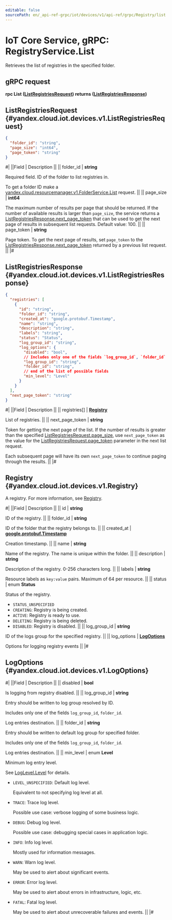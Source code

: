 ```yaml
---
editable: false
sourcePath: en/_api-ref-grpc/iot/devices/v1/api-ref/grpc/Registry/list.md
---
```


# IoT Core Service, gRPC: RegistryService.List

Retrieves the list of registries in the specified folder.

## gRPC request

**rpc List ([ListRegistriesRequest](#yandex.cloud.iot.devices.v1.ListRegistriesRequest)) returns ([ListRegistriesResponse](#yandex.cloud.iot.devices.v1.ListRegistriesResponse))**

## ListRegistriesRequest {#yandex.cloud.iot.devices.v1.ListRegistriesRequest}

```json
{
  "folder_id": "string",
  "page_size": "int64",
  "page_token": "string"
}
```

#|
||Field | Description ||
|| folder_id | **string**

Required field. ID of the folder to list registries in.

To get a folder ID make a [yandex.cloud.resourcemanager.v1.FolderService.List](/docs/resource-manager/api-ref/grpc/Folder/list#List) request. ||
|| page_size | **int64**

The maximum number of results per page that should be returned. If the number of available
results is larger than `page_size`, the service returns a [ListRegistriesResponse.next_page_token](#yandex.cloud.iot.devices.v1.ListRegistriesResponse)
that can be used to get the next page of results in subsequent list requests.
Default value: 100. ||
|| page_token | **string**

Page token. To get the next page of results, set `page_token` to the
[ListRegistriesResponse.next_page_token](#yandex.cloud.iot.devices.v1.ListRegistriesResponse) returned by a previous list request. ||
|#

## ListRegistriesResponse {#yandex.cloud.iot.devices.v1.ListRegistriesResponse}

```json
{
  "registries": [
    {
      "id": "string",
      "folder_id": "string",
      "created_at": "google.protobuf.Timestamp",
      "name": "string",
      "description": "string",
      "labels": "string",
      "status": "Status",
      "log_group_id": "string",
      "log_options": {
        "disabled": "bool",
        // Includes only one of the fields `log_group_id`, `folder_id`
        "log_group_id": "string",
        "folder_id": "string",
        // end of the list of possible fields
        "min_level": "Level"
      }
    }
  ],
  "next_page_token": "string"
}
```

#|
||Field | Description ||
|| registries[] | **[Registry](#yandex.cloud.iot.devices.v1.Registry)**

List of registries. ||
|| next_page_token | **string**

Token for getting the next page of the list. If the number of results is greater than
the specified [ListRegistriesRequest.page_size](#yandex.cloud.iot.devices.v1.ListRegistriesRequest), use `next_page_token` as the value
for the [ListRegistriesRequest.page_token](#yandex.cloud.iot.devices.v1.ListRegistriesRequest) parameter in the next list request.

Each subsequent page will have its own `next_page_token` to continue paging through the results. ||
|#

## Registry {#yandex.cloud.iot.devices.v1.Registry}

A registry. For more information, see [Registry](/docs/iot-core/concepts/index#registry).

#|
||Field | Description ||
|| id | **string**

ID of the registry. ||
|| folder_id | **string**

ID of the folder that the registry belongs to. ||
|| created_at | **[google.protobuf.Timestamp](https://developers.google.com/protocol-buffers/docs/reference/google.protobuf#timestamp)**

Creation timestamp. ||
|| name | **string**

Name of the registry. The name is unique within the folder. ||
|| description | **string**

Description of the registry. 0-256 characters long. ||
|| labels | **string**

Resource labels as `key:value` pairs. Maximum of 64 per resource. ||
|| status | enum **Status**

Status of the registry.

- `STATUS_UNSPECIFIED`
- `CREATING`: Registry is being created.
- `ACTIVE`: Registry is ready to use.
- `DELETING`: Registry is being deleted.
- `DISABLED`: Registry is disabled. ||
|| log_group_id | **string**

ID of the logs group for the specified registry. ||
|| log_options | **[LogOptions](#yandex.cloud.iot.devices.v1.LogOptions)**

Options for logging registry events ||
|#

## LogOptions {#yandex.cloud.iot.devices.v1.LogOptions}

#|
||Field | Description ||
|| disabled | **bool**

Is logging from registry disabled. ||
|| log_group_id | **string**

Entry should be written to log group resolved by ID.

Includes only one of the fields `log_group_id`, `folder_id`.

Log entries destination. ||
|| folder_id | **string**

Entry should be written to default log group for specified folder.

Includes only one of the fields `log_group_id`, `folder_id`.

Log entries destination. ||
|| min_level | enum **Level**

Minimum log entry level.

See [LogLevel.Level](/docs/logging/api-ref/grpc/Export/run#yandex.cloud.logging.v1.LogLevel.Level) for details.

- `LEVEL_UNSPECIFIED`: Default log level.

  Equivalent to not specifying log level at all.
- `TRACE`: Trace log level.

  Possible use case: verbose logging of some business logic.
- `DEBUG`: Debug log level.

  Possible use case: debugging special cases in application logic.
- `INFO`: Info log level.

  Mostly used for information messages.
- `WARN`: Warn log level.

  May be used to alert about significant events.
- `ERROR`: Error log level.

  May be used to alert about errors in infrastructure, logic, etc.
- `FATAL`: Fatal log level.

  May be used to alert about unrecoverable failures and events. ||
|#